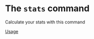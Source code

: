 # The `stats` command

Calculate your stats with this command

[Usage](../CommandLineHelp.md#alistral-stats)